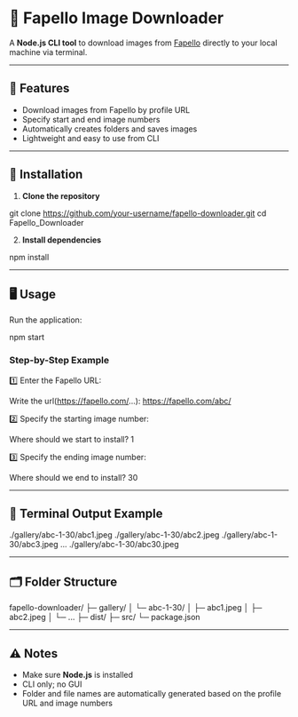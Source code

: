 # 🎯 Fapello Image Downloader

A **Node.js CLI tool** to download images from [Fapello](https://fapello.com/) directly to your local machine via terminal.

---

## 🚀 Features

- Download images from Fapello by profile URL
- Specify start and end image numbers
- Automatically creates folders and saves images
- Lightweight and easy to use from CLI

---

## 💾 Installation

1. **Clone the repository**


git clone https://github.com/your-username/fapello-downloader.git
cd Fapello_Downloader



2. **Install dependencies**


npm install


---

## 🖥 Usage

Run the application:


npm start


### Step-by-Step Example

1️⃣ Enter the Fapello URL:


Write the url(https://fapello.com/...): https://fapello.com/abc/


2️⃣ Specify the starting image number:


Where should we start to install? 1


3️⃣ Specify the ending image number:


Where should we end to install? 30


---

## 📂 Terminal Output Example


./gallery/abc-1-30/abc1.jpeg
./gallery/abc-1-30/abc2.jpeg
./gallery/abc-1-30/abc3.jpeg
...
./gallery/abc-1-30/abc30.jpeg


---

## 🗂 Folder Structure


fapello-downloader/
├─ gallery/
│  └─ abc-1-30/
│     ├─ abc1.jpeg
│     ├─ abc2.jpeg
│     └─ ...
├─ dist/
├─ src/
└─ package.json


---

## ⚠️ Notes

- Make sure **Node.js** is installed
- CLI only; no GUI
- Folder and file names are automatically generated based on the profile URL and image numbers
````
